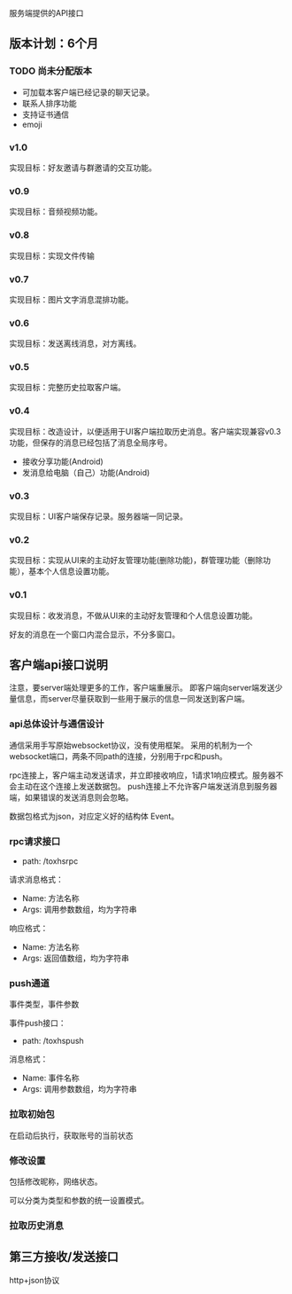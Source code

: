 服务端提供的API接口

## 版本计划：6个月

### TODO 尚未分配版本
* 可加载本客户端已经记录的聊天记录。
* 联系人排序功能
* 支持证书通信
* emoji

### v1.0
实现目标：好友邀请与群邀请的交互功能。

### v0.9
实现目标：音频视频功能。

### v0.8
实现目标：实现文件传输

### v0.7
实现目标：图片文字消息混排功能。

### v0.6
实现目标：发送离线消息，对方离线。

### v0.5 
实现目标：完整历史拉取客户端。

### v0.4
实现目标：改造设计，以便适用于UI客户端拉取历史消息。客户端实现兼容v0.3功能，但保存的消息已经包括了消息全局序号。
* 接收分享功能(Android)
* 发消息给电脑（自己）功能(Android)

### v0.3
实现目标：UI客户端保存记录。服务器端一同记录。

### v0.2
实现目标：实现从UI来的主动好友管理功能(删除功能)，群管理功能（删除功能），基本个人信息设置功能。

### v0.1 

实现目标：收发消息，不做从UI来的主动好友管理和个人信息设置功能。

好友的消息在一个窗口内混合显示，不分多窗口。


## 客户端api接口说明

注意，要server端处理更多的工作，客户端重展示。
即客户端向server端发送少量信息，而server尽量获取到一些用于展示的信息一同发送到客户端。

### api总体设计与通信设计
通信采用手写原始websocket协议，没有使用框架。
采用的机制为一个websocket端口，两条不同path的连接，分别用于rpc和push。

rpc连接上，客户端主动发送请求，并立即接收响应，1请求1响应模式。服务器不会主动在这个连接上发送数据包。
push连接上不允许客户端发送消息到服务器端，如果错误的发送消息则会忽略。

数据包格式为json，对应定义好的结构体 Event。


### rpc请求接口

* path: /toxhsrpc

请求消息格式：
* Name: 方法名称
* Args: 调用参数数组，均为字符串

响应格式：
* Name: 方法名称
* Args: 返回值数组，均为字符串

### push通道
事件类型，事件参数

事件push接口： 
* path: /toxhspush

消息格式：
* Name: 事件名称
* Args: 调用参数数组，均为字符串

### 拉取初始包
在启动后执行，获取账号的当前状态


### 修改设置

包括修改昵称，网络状态。

可以分类为类型和参数的统一设置模式。

### 拉取历史消息



## 第三方接收/发送接口
http+json协议

